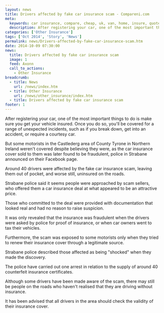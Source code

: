 ```yaml
---
layout: news
title: Drivers affected by fake car insurance scam - Compareni.com
meta:
  keywords: car insurance, compare, cheap, uk, van, home, insure, quotes, online, comparison, bike, loans, life
  description: After registering your car, one of the most important things to do is make sure you get your vehicle insured
categories: ['Other Insurance']
tags: ['Oct 2014', 'Story', 'News']
permalink: news/Drivers-affected-by-fake-car-insurance-scam.htm
date: 2014-10-09 07:30:00
news:
  title: Drivers affected by fake car insurance scam
  image: 1
  feed: Axonn
  call_to_actions:
    - Other Insurance
breadcrumb:
  - title: News
    url: /news/index.htm
  - title: Other Insurance
    url: /news/other_insurance/index.htm
  - title: Drivers affected by fake car insurance scam
footer: 1
---
```


After registering your car, one of the most important things to do is make sure you get your vehicle insured. Once you do so, you&#39;ll be covered for a range of unexpected incidents, such as if you break down, get into an accident, or require a courtesy car.

But some motorists in the Castlederg area of County Tyrone in Northern Ireland weren&#39;t covered despite believing they were, as the car insurance cover sold to them was later found to be fraudulent, police in Strabane announced on their Facebook page.

Around 40 drivers were affected by the fake car insurance scam, leaving them out of pocket, and worse still, uninsured on the roads.

Strabane police said it seems people were approached by scam sellers, who offered them a car insurance deal at what appeared to be an attractive price.

Those who committed to the deal were provided with documentation that looked real and had no reason to raise suspicion.

It was only revealed that the insurance was fraudulent when the drivers were asked by police for proof of insurance, or when car owners went to tax their vehicles.

Furthermore, the scam was exposed to some motorists only when they tried to renew their insurance cover through a legitimate source.

Strabane police described those affected as being &quot;shocked&quot; when they made the discovery.

The police have carried out one arrest in relation to the supply of around 40 counterfeit insurance certificates.

Although some drivers have been made aware of the scam, there may still be people on the roads who haven&#39;t realised that they are driving without insurance.

It has been advised that all drivers in the area should check the validity of their insurance cover.
